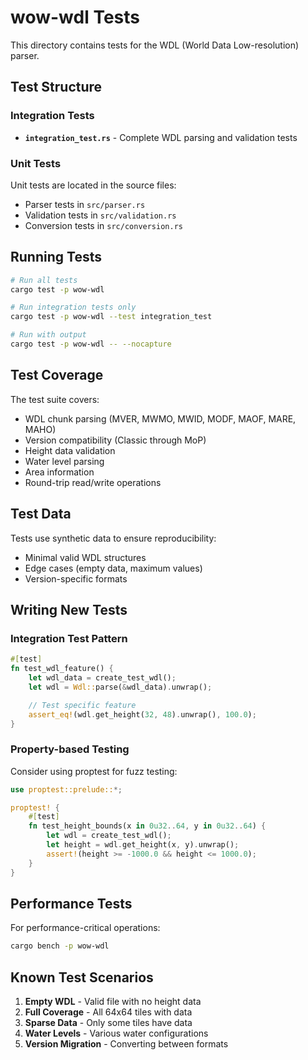 # wow-wdl Tests

This directory contains tests for the WDL (World Data Low-resolution) parser.

## Test Structure

### Integration Tests

- **`integration_test.rs`** - Complete WDL parsing and validation tests

### Unit Tests

Unit tests are located in the source files:

- Parser tests in `src/parser.rs`
- Validation tests in `src/validation.rs`
- Conversion tests in `src/conversion.rs`

## Running Tests

```bash
# Run all tests
cargo test -p wow-wdl

# Run integration tests only
cargo test -p wow-wdl --test integration_test

# Run with output
cargo test -p wow-wdl -- --nocapture
```

## Test Coverage

The test suite covers:

- WDL chunk parsing (MVER, MWMO, MWID, MODF, MAOF, MARE, MAHO)
- Version compatibility (Classic through MoP)
- Height data validation
- Water level parsing
- Area information
- Round-trip read/write operations

## Test Data

Tests use synthetic data to ensure reproducibility:

- Minimal valid WDL structures
- Edge cases (empty data, maximum values)
- Version-specific formats

## Writing New Tests

### Integration Test Pattern

```rust
#[test]
fn test_wdl_feature() {
    let wdl_data = create_test_wdl();
    let wdl = Wdl::parse(&wdl_data).unwrap();

    // Test specific feature
    assert_eq!(wdl.get_height(32, 48).unwrap(), 100.0);
}
```

### Property-based Testing

Consider using proptest for fuzz testing:

```rust
use proptest::prelude::*;

proptest! {
    #[test]
    fn test_height_bounds(x in 0u32..64, y in 0u32..64) {
        let wdl = create_test_wdl();
        let height = wdl.get_height(x, y).unwrap();
        assert!(height >= -1000.0 && height <= 1000.0);
    }
}
```

## Performance Tests

For performance-critical operations:

```bash
cargo bench -p wow-wdl
```

## Known Test Scenarios

1. **Empty WDL** - Valid file with no height data
2. **Full Coverage** - All 64x64 tiles with data
3. **Sparse Data** - Only some tiles have data
4. **Water Levels** - Various water configurations
5. **Version Migration** - Converting between formats
